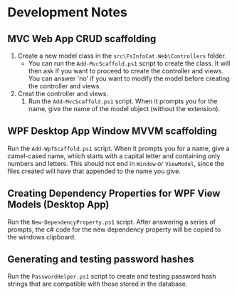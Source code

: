 # Development Notes

## MVC Web App CRUD scaffolding

1. Create a new model class in the `src\FsInfoCat.Web\Controllers` folder.
   - You can run the `Add-MvcScaffold.ps1` script to create the class. It will then ask if you want to
   proceed to create the controller and views. You can answer 'no' if you want to modify the model before
   creating the controller and views.
2. Creat the controller and views.
   1. Run the `Add-MvcScaffold.ps1` script. When it prompts you for the name, give the name of the model
   object (without the extension).

## WPF Desktop App Window MVVM scaffolding

Run the `Add-WpfScaffold.ps1` script. When it prompts you for a name, give a camel-cased name,
which starts with a capital letter and containing only numbers and letters.
This should not end in `Window` or `ViewModel`, since the files created will have that appended to the name you give.

## Creating Dependency Properties for WPF View Models (Desktop App)

Run the `New-DependencyProperty.ps1` script. After answering a series of prompts,
the c# code for the new dependency property will be copied to the windows clipboard.

## Generating and testing password hashes

Run the `PasswordHelper.ps1` script to create and testing password hash strings that are compatible with those stored in the database.
